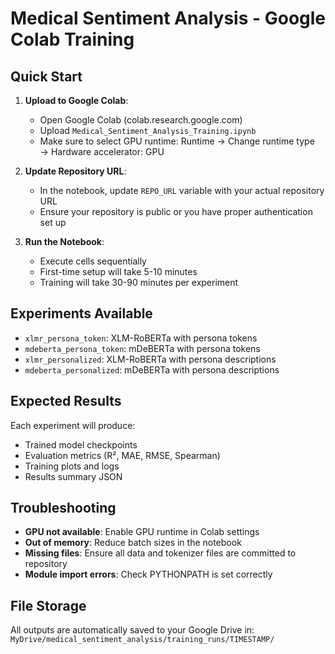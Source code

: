
# Medical Sentiment Analysis - Google Colab Training

## Quick Start

1. **Upload to Google Colab**:
   - Open Google Colab (colab.research.google.com)
   - Upload `Medical_Sentiment_Analysis_Training.ipynb`
   - Make sure to select GPU runtime: Runtime → Change runtime type → Hardware accelerator: GPU

2. **Update Repository URL**:
   - In the notebook, update `REPO_URL` variable with your actual repository URL
   - Ensure your repository is public or you have proper authentication set up

3. **Run the Notebook**:
   - Execute cells sequentially
   - First-time setup will take 5-10 minutes
   - Training will take 30-90 minutes per experiment

## Experiments Available

- `xlmr_persona_token`: XLM-RoBERTa with persona tokens
- `mdeberta_persona_token`: mDeBERTa with persona tokens  
- `xlmr_personalized`: XLM-RoBERTa with persona descriptions
- `mdeberta_personalized`: mDeBERTa with persona descriptions

## Expected Results

Each experiment will produce:
- Trained model checkpoints
- Evaluation metrics (R², MAE, RMSE, Spearman)
- Training plots and logs
- Results summary JSON

## Troubleshooting

- **GPU not available**: Enable GPU runtime in Colab settings
- **Out of memory**: Reduce batch sizes in the notebook
- **Missing files**: Ensure all data and tokenizer files are committed to repository
- **Module import errors**: Check PYTHONPATH is set correctly

## File Storage

All outputs are automatically saved to your Google Drive in:
`MyDrive/medical_sentiment_analysis/training_runs/TIMESTAMP/`
